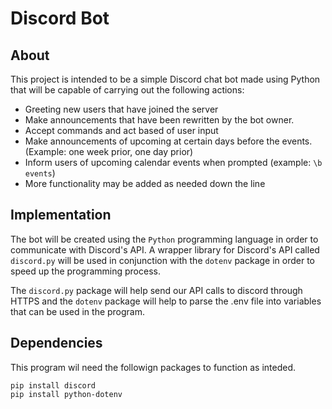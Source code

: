 # Discord Bot

## About

This project is intended to be a simple Discord chat bot made using Python that will be capable of carrying out the following actions:

- Greeting new users that have joined the server
- Make announcements that have been rewritten by the bot owner.
- Accept commands and act based of user input
- Make announcements of upcoming at certain days before the events. (Example: one week prior, one day prior)
- Inform users of upcoming calendar events when prompted (example: `\b events`)
- More functionality may be added as needed down the line

## Implementation

The bot will be created using the `Python` programming language in order to communicate with Discord's API.
A wrapper library for Discord's API called `discord.py` will be used in conjunction with the `dotenv` package in order to speed up the programming process.

The `discord.py` package will help send our API calls to discord through HTTPS and the `dotenv` package will help to parse the .env file into variables that can be used in the program.

## Dependencies

This program wil need the followign packages to function as inteded.

```
pip install discord
pip install python-dotenv
```
